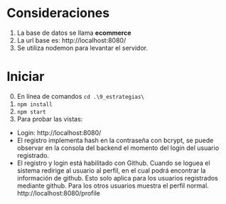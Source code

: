 # Consideraciones
1. La base de datos se llama **ecommerce**
2. La url base es: http://localhost:8080/
3. Se utiliza nodemon para levantar el servidor.

# Iniciar
0. En línea de comandos `cd .\9_estrategias\`
1. `npm install`
2. `npm start`
3. Para probar las vistas:
* Login: http://localhost:8080/ 
* El registro implementa hash en la contraseña con bcrypt, se puede observar en la consola del backend el momento del login del usuario registrado.
* El registro y login está habilitado con Github. Cuando se loguea el sistema redirige al usuario al perfil, en el cual podrá encontrar la información de github. Esto solo aplica para los usuarios registrados mediante github. Para los otros usuarios muestra el perfil normal. http://localhost:8080/profile
